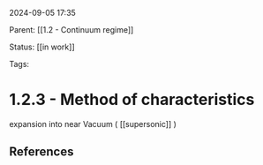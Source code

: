 2024-09-05 17:35

Parent: [[1.2 - Continuum regime]]

Status: [[in work]]

Tags:

# 1.2.3 - Method of characteristics

expansion into near Vacuum ( [[supersonic]] )


## References